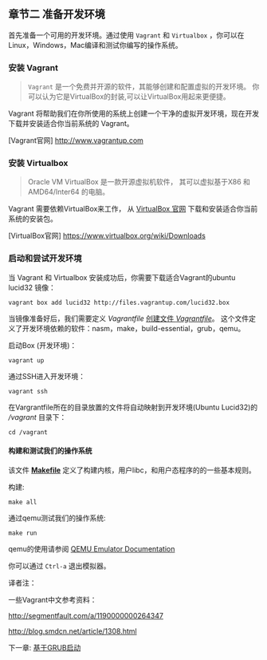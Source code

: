 ## 章节二 准备开发环境

首先准备一个可用的开发环境。通过使用 `Vagrant` 和 `Virtualbox` ，你可以在Linux，Windows，Mac编译和测试你编写的操作系统。

### 安装 Vagrant
> `Vagrant` 是一个免费并开源的软件，其能够创建和配置虚拟的开发环境。
>  你可以认为它是VirtualBox的封装,可以让VirtualBox用起来更便捷。

Vagrant 将帮助我们在你所使用的系统上创建一个干净的虚拟开发环境，现在开发下载并安装适合你当前系统的 Vagrant。

[Vagrant官网] http://www.vagrantup.com

### 安装 Virtualbox

> Oracle VM VirtualBox 是一款开源虚拟机软件， 其可以虚拟基于X86 和 AMD64/Inter64 的电脑。

Vagrant 需要依赖VirtualBox来工作， 从 [VirtualBox 官网]("https://www.virtualbox.org/wiki/Downloads" "https://www.virtualbox.org/wiki/Downloads") 下载和安装适合你当前系统的安装包。

[VirtualBox官网] https://www.virtualbox.org/wiki/Downloads

### 启动和尝试开发环境

当 Vagrant 和 Virtualbox 安装成功后，你需要下载适合Vagrant的ubuntu lucid32 镜像：
```
vagrant box add lucid32 http://files.vagrantup.com/lucid32.box
```

当镜像准备好后，我们需要定义 *Vagrantfile*  [创建文件 *Vagrantfile*](https://github.com/SamyPesse/How-to-Make-a-Computer-Operating-System/blob/master/src/Vagrantfile)。 这个文件定义了开发环境依赖的软件：nasm，make，build-essential，grub，qemu。

启动Box (开发环境)：

```
vagrant up
```

通过SSH进入开发环境：

```
vagrant ssh
```
在Vargrantfile所在的目录放置的文件将自动映射到开发环境(Ubuntu Lucid32)的 */vagrant* 目录下：
```
cd /vagrant
```

#### 构建和测试我们的操作系统
该文件 [**Makefile**](https://github.com/SamyPesse/How-to-Make-a-Computer-Operating-System/blob/master/src/Makefile) 定义了构建内核，用户libc，和用户态程序的的一些基本规则。


构建:

```
make all
```

通过qemu测试我们的操作系统:

```
make run
```

qemu的使用请参阅  [QEMU Emulator Documentation](http://wiki.qemu.org/download/qemu-doc.html) 

你可以通过 `Ctrl-a` 退出模拟器。

译者注：

一些Vagrant中文参考资料：

http://segmentfault.com/a/1190000000264347

http://blog.smdcn.net/article/1308.html

下一章: [基于GRUB启动](../Chapter-3/README.md/) 